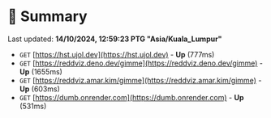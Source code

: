 # 📖 Summary
Last updated: **14/10/2024, 12:59:23 PTG "Asia/Kuala_Lumpur"**

- `GET` [https://hst.ujol.dev](https://hst.ujol.dev) - **Up** (777ms)
- `GET` [https://reddviz.deno.dev/gimme](https://reddviz.deno.dev/gimme) - **Up** (1655ms)
- `GET` [https://reddviz.amar.kim/gimme](https://reddviz.amar.kim/gimme) - **Up** (603ms)
- `GET` [https://dumb.onrender.com](https://dumb.onrender.com) - **Up** (531ms)
